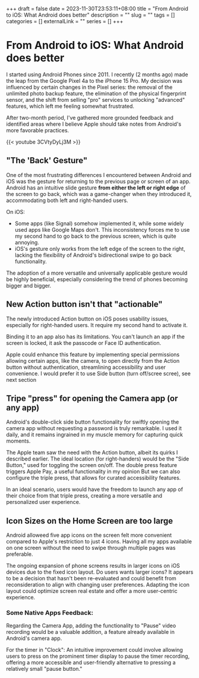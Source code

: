 +++ 
draft = false
date = 2023-11-30T23:53:11+08:00
title = "From Android to iOS: What Android does better"
description = ""
slug = "" 
tags = []
categories = []
externalLink = ""
series = []
+++

# From Android to iOS: What Android does better


I started using Android Phones since 2011. I recently (2 months ago) made the leap from the Google Pixel 4a to the iPhone 15 Pro. My decision was influenced by certain changes in the Pixel series: the removal of the unlimited photo backup feature, the elimination of the physical fingerprint sensor, and the shift from selling "pro" services to unlocking "advanced" features, which left me feeling somewhat frustrated.

After two-month period, I've gathered more grounded feedback and identified areas where I believe Apple should take notes from Android's more favorable practices.

{{< youtube 3CVtyDyLj3M >}}


## "The 'Back' Gesture"

One of the most frustrating differences I encountered between Android and iOS was the gesture for returning to the previous page or screen of an app. Android has an intuitive slide gesture **from either the left or right edge** of the screen to go back, which was a game-changer when they introduced it, accommodating both left and right-handed users.

On iOS:
- Some apps (like Signal) somehow implemented it, while some widely used apps like Google Maps don't. This inconsistency forces me to use my second hand to go back to the previous screen, which is quite annoying.
- iOS's gesture only works from the left edge of the screen to the right, lacking the flexibility of Android's bidirectional swipe to go back functionality.

The adoption of a more versatile and universally applicable gesture would be highly beneficial, especially considering the trend of phones becoming bigger and bigger.


## New Action button isn't that "actionable"
The newly introduced Action button on iOS poses usability issues, especially for right-handed users. It require my second hand to activate it. 

Binding it to an app also has its limitations. You can't launch an app if the screen is locked, it ask the passcode or Face ID authentication. 

Apple could enhance this feature by implementing special permissions allowing certain apps, like the camera, to open directly from the Action button without authentication, streamlining accessibility and user convenience.
I would prefer it to use Side button (turn off/scree scree), see next section 

## Tripe "press" for opening the Camera app (or any app)
Android's double-click side button functionality for swiftly opening the camera app without requesting a password is truly remarkable. I used it daily, and it remains ingrained in my muscle memory for capturing quick moments.

The Apple team saw the need with the Action button, albeit  its  quirks I described earlier. The ideal location (for right-handers) would be the "Side Button," used for toggling the screen on/off. 
The double press feature triggers Apple Pay, a useful functionality in my opinion
But we can also configure the  triple press, that  allows for curated accessibility features. 

In an ideal scenario, users would have the freedom to launch any app of their choice from that triple press, creating a more versatile and personalized user experience.
 

## Icon Sizes on the Home Screen are too large
Android alloweed five app icons on the screen felt more convenient compared to Apple's restriction to just 4 icons. Having all my apps available on one screen without the need to swipe through multiple pages was preferable.

The ongoing expansion of phone screens results in larger icons on iOS devices due to the fixed icon layout. Do users wants larger icons? It appears to be a decision that hasn't been re-evaluated and could benefit from reconsideration to align with changing user preferences. Adapting the icon layout could optimize screen real estate and offer a more user-centric experience.

### Some Native Apps Feedback:
Regarding the Camera App, adding the functionality to "Pause" video recording would be a valuable addition, a feature already available in Android's camera app. 

For the timer in "Clock": An intuitive improvement could involve allowing users to press on the prominent timer display to pause the timer recording, offering a more accessible and user-friendly alternative to pressing a relatively small "pause button."


